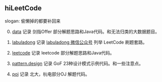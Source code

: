 ## hiLeetCode
slogan: 偷懒掉的都要补回来

0. [data](https://github.com/TonyDoen/followLeetCodeOrPoj/tree/master/hiLeetCode/src/main/java/me/meet/data)
记录 剑指Offer 部分解题思路和Java代码。和无法归类的大数据题目。

1. [labuladong](https://github.com/TonyDoen/followLeetCodeOrPoj/tree/master/hiLeetCode/src/main/java/me/meet/labuladong)
记录 [labuladong 微信公众号](https://mp.weixin.qq.com/s/AWsL7G89RtaHyHjRPNJENA) 列举 LeetCode 刷题套路。

2. [leetcode](https://github.com/TonyDoen/followLeetCodeOrPoj/tree/master/hiLeetCode/src/main/java/me/meet/leetcode)
记录 leetcode 部分解题思路和Java代码。

3. [pattern.design](https://github.com/TonyDoen/followLeetCodeOrPoj/tree/master/hiLeetCode/src/main/java/me/meet/pattern/design)
记录 GoF 23种设计模式示例代码。和一些注意点。

4. [poj](https://github.com/TonyDoen/followLeetCodeOrPoj/tree/master/hiLeetCode/src/main/java/me/meet/poj)
记录 北大，杭电部分OJ 解题代码。